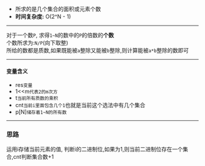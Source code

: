 - 所求的是几个集合的面积或元素个数
- **时间复杂度:** O(2^N - 1)
---
对于一个数`P`, 求得`1~N`的数中的`P`的倍数的**个数**\
个数所求为:`N/P`(向下取整)\
所给的数都是质数,如果既能被`a`整除又能被`b`整除,则计算能被`a*b`整除的数即可

---
#### 变量含义
- res`变量`
- 1<<m`代表2的m次方`
- t`当前所有质数的乘积`
- cnt`当前i里面包含几个1`也就是当前这个选法中有几个集合
- p[N]`储存着1~N的所有数`

---
### 思路
运用i存储当前元素的值, 判断i的二进制位,如果为1,则当前二进制位存在一个集合,cnt判断集合数+1
